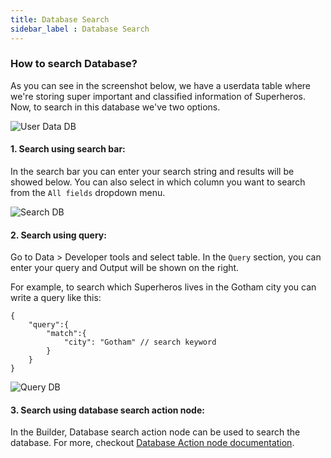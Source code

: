 ```yaml
---
title: Database Search
sidebar_label : Database Search
---
```


### How to search Database?

As you can see in the screenshot below, we have a userdata table where we're storing super important and classified information of Superheros. Now, to search in this database we've two options.

![User Data DB](https://cdn.yellowmessenger.com/IayOU3SuI8Q01616761692169.png)

#### **1. Search using search bar:**

In the search bar you can enter your search string and results will be showed below. You can also select in which column you want to search from the `All fields` dropdown menu.

![Search DB](https://cdn.yellowmessenger.com/yloJuXwtyJz21616761857240.png)

#### **2. Search using query:**

Go to Data > Developer tools and select table. In the `Query` section, you can enter your query and Output will be shown on the right.

For example, to search which Superheros lives in the Gotham city you can write a query like this:

```
{
    "query":{
        "match":{
            "city": "Gotham" // search keyword
        }
    }
}
```
![Query DB](https://cdn.yellowmessenger.com/KqGlwDEAuqhj1616761866852.png)


#### **3. Search using database search action node:**

In the Builder, Database search action node can be used to search the database. For more, checkout [Database Action node documentation](../build/nodes/action-nodes#search).